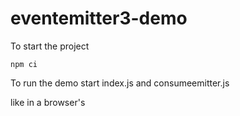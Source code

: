 # eventemitter3-demo

To start the project

```
npm ci
```

To run the demo start index.js and consumeemitter.js

like in a browser's <script>, as soon as you require a module the code is parsed and executed so index.js will start emitting as soon as you start consumeemitter.js.

```
node consumeemitter.js
```


